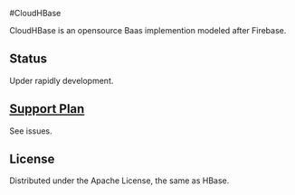 #CloudHBase

CloudHBase is an opensource Baas implemention modeled after Firebase.

## Status

Upder rapidly development.

## [Support Plan][1]

See issues.

## License

Distributed under the Apache License, the same as HBase.


  [1]: https://github.com/haosdent/CloudBase/issues?labels=enhancement&page=1&state=open
